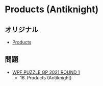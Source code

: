 # Products (Antiknight)

## オリジナル
- [Products](products.md)

## 問題
- [WPF PUZZLE GP 2021 ROUND 1](../questions/wpfpgp2021_1.md)
	- 16\. Products (Antiknight)
